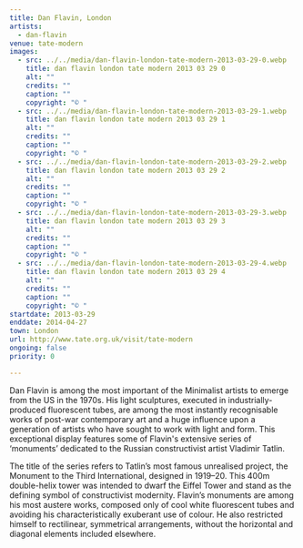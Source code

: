 ```yaml
---
title: Dan Flavin, London
artists:
  - dan-flavin
venue: tate-modern
images:
  - src: ../../media/dan-flavin-london-tate-modern-2013-03-29-0.webp
    title: dan flavin london tate modern 2013 03 29 0
    alt: ""
    credits: ""
    caption: ""
    copyright: "© "
  - src: ../../media/dan-flavin-london-tate-modern-2013-03-29-1.webp
    title: dan flavin london tate modern 2013 03 29 1
    alt: ""
    credits: ""
    caption: ""
    copyright: "© "
  - src: ../../media/dan-flavin-london-tate-modern-2013-03-29-2.webp
    title: dan flavin london tate modern 2013 03 29 2
    alt: ""
    credits: ""
    caption: ""
    copyright: "© "
  - src: ../../media/dan-flavin-london-tate-modern-2013-03-29-3.webp
    title: dan flavin london tate modern 2013 03 29 3
    alt: ""
    credits: ""
    caption: ""
    copyright: "© "
  - src: ../../media/dan-flavin-london-tate-modern-2013-03-29-4.webp
    title: dan flavin london tate modern 2013 03 29 4
    alt: ""
    credits: ""
    caption: ""
    copyright: "© "
startdate: 2013-03-29
enddate: 2014-04-27
town: London
url: http://www.tate.org.uk/visit/tate-modern
ongoing: false
priority: 0

---
```


Dan Flavin is among the most important of the Minimalist artists to emerge from the US in the 1970s. His light sculptures, executed in industrially-produced fluorescent tubes, are among the most instantly recognisable works of post-war contemporary art and a huge influence upon a generation of artists who have sought to work with light and form. This exceptional display features some of Flavin's extensive series of ‘monuments’ dedicated to the Russian constructivist artist Vladimir Tatlin.

The title of the series refers to Tatlin’s most famous unrealised project, the Monument to the Third International, designed in 1919–20. This 400m double-helix tower was intended to dwarf the Eiffel Tower and stand as the defining symbol of constructivist modernity. Flavin’s monuments are among his most austere works, composed only of cool white fluorescent tubes and avoiding his characteristically exuberant use of colour. He also restricted himself to rectilinear, symmetrical arrangements, without the horizontal and diagonal elements included elsewhere.